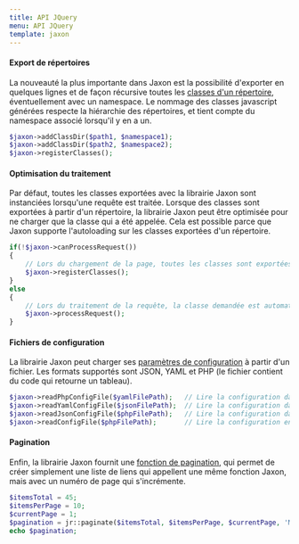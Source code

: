 ```yaml
---
title: API JQuery
menu: API JQuery
template: jaxon
---
```


#### Export de répertoires

La nouveauté la plus importante dans Jaxon est la possibilité d'exporter en quelques lignes et de façon récursive toutes les [classes d'un répertoire](../../../docs/advanced/directories), éventuellement avec un namespace.
Le nommage des classes javascript générées respecte la hiérarchie des répertoires, et tient compte du namespace associé lorsqu'il y en a un.
```php
$jaxon->addClassDir($path1, $namespace1);
$jaxon->addClassDir($path2, $namespace2);
$jaxon->registerClasses();
```

#### Optimisation du traitement

Par défaut, toutes les classes exportées avec la librairie Jaxon sont instanciées lorsqu'une requête est traitée.
Lorsque des classes sont exportées à partir d'un répertoire, la librairie Jaxon peut être optimisée pour ne charger que la classe qui a été appelée.
Cela est possible parce que Jaxon supporte l'autoloading sur les classes exportées d'un répertoire.
```php
if(!$jaxon->canProcessRequest())
{
    // Lors du chargement de la page, toutes les classes sont exportées, pour que le code puisse être généré.
    $jaxon->registerClasses();
}
else
{
    // Lors du traitement de la requête, la classe demandée est automatiquement chargée, avec l'autoloading.
    $jaxon->processRequest();
}
```

#### Fichiers de configuration

La librairie Jaxon peut charger ses [paramètres de configuration](../../../docs/usage/configuration) à partir d'un fichier. Les formats supportés sont JSON, YAML et PHP (le fichier contient du code qui retourne un tableau).
```php
$jaxon->readPhpConfigFile($yamlFilePath);   // Lire la configuration dans un fichier PHP.
$jaxon->readYamlConfigFile($jsonFilePath);  // Lire la configuration dans un fichier YAML.
$jaxon->readJsonConfigFile($phpFilePath);   // Lire la configuration dans un fichier JSON.
$jaxon->readConfigFile($phpFilePath);       // Lire la configuration en fonction de l'extension du fichier.
```

#### Pagination

Enfin, la librairie Jaxon fournit une [fonction de pagination](../../../docs/advanced/pagination), qui permet de créer simplement une liste de liens qui appellent une même fonction Jaxon, mais avec un numéro de page qui s'incrémente.
```php
$itemsTotal = 45;
$itemsPerPage = 10;
$currentPage = 1;
$pagination = jr::paginate($itemsTotal, $itemsPerPage, $currentPage, 'MyClass.showPage', jr::page(), jr::html('pagination-text'));
echo $pagination;
```
